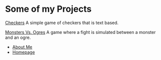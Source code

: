 # Some of my Projects
[Checkers](https://github.com/Alex112292/Checkers.git)
A simple game of checkers that is text based.

[Monsters Vs. Ogres](https://github.com/Alex112292/MonstersVsOgres.git)
A game where a fight is simulated between a monster and an ogre.

- [About Me](./about.md)
- [Homepage](./index.md)
